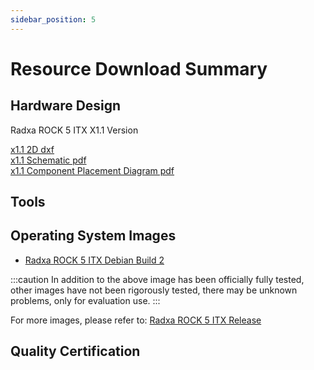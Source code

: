 ```yaml
---
sidebar_position: 5
---
```


# Resource Download Summary

## Hardware Design

Radxa ROCK 5 ITX X1.1 Version

[x1.1 2D dxf](https://dl.radxa.com/rock5/5itx/radxa_rock_5itx_x1100_dxf.zip)  
[x1.1 Schematic pdf](https://dl.radxa.com/rock5/5itx/radxa_rock_5_itx_X1100_schematic.pdf)  
[x1.1 Component Placement Diagram pdf](https://dl.radxa.com/rock5/5itx/radxa_rock_5_itx_X1100_components_placement_map.pdf)

## Tools

## Operating System Images

- [Radxa ROCK 5 ITX Debian Build 2](https://github.com/radxa-build/rock-5-itx/releases/download/test-build-2/rock-5-itx_debian_bullseye-test_kde_test-build-2.img.xz)

:::caution
In addition to the above image has been officially fully tested, other images have not been rigorously tested, there may be unknown problems, only for evaluation use.
:::

For more images, please refer to: [Radxa ROCK 5 ITX Release](https://github.com/radxa-build/rock-5-itx/releases)

## Quality Certification
